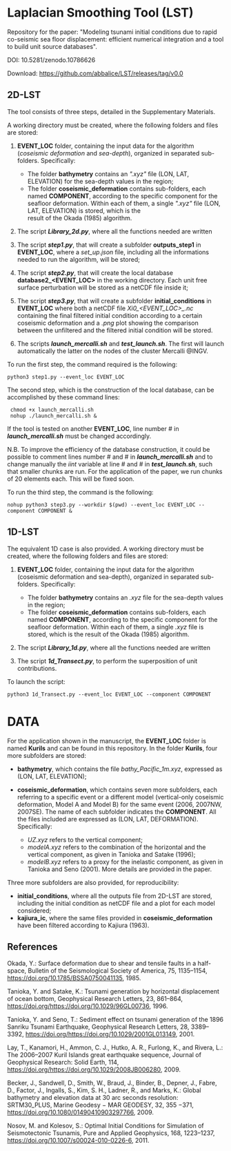 # Laplacian Smoothing Tool (LST)

Repository for the paper: "Modeling tsunami initial conditions due to rapid co-seismic sea floor displacement: efficient numerical integration and a tool to build unit source databases".

DOI: 10.5281/zenodo.10786626

Download: https://github.com/abbalice/LST/releases/tag/v0.0

## 2D-LST

The tool consists of three steps, detailed in the Supplementary Materials.

A working directory must be created, where the following folders and files are stored:

1. **EVENT_LOC** folder, containing the input data for the algorithm (*coseismic deformation* and *sea-depth*), organized in separated sub-folders. Specifically:
   * The folder **bathymetry** contains an *".xyz"* file (LON, LAT, ELEVATION) for the sea-depth values in the region;
   * The folder **coseismic_deformation** contains sub-folders, each named **COMPONENT**, according to the specific component for the seafloor deformation. Within each of them, a single *".xyz"* file (LON, LAT, ELEVATION) is stored, which is the   
     result of the Okada (1985) algorithm.
     
2. The script ***Library_2d.py***, where all the functions needed are written

3. The script ***step1.py***, that will create a subfolder **outputs_step1** in **EVENT_LOC**, where a *set_up.json* file, including all the informations needed to run the algorithm, will be stored; 

4. The script ***step2.py***, that will create the local database **database2_<EVENT_LOC>** in the working directory. Each unit free surface perturbation will be stored as a netCDF file inside it;

5. The script ***step3.py***, that will create a subfolder **initial_conditions** in **EVENT_LOC** where both a netCDF file *Xi0_<EVENT_LOC>_<COMPONENT>.nc* containing the final filtered initial condition according to a certain coseismic deformation and a *.png* plot showing the comparison between the unfiltered and the filtered initial condition will be stored.

6. The scripts ***launch_mercalli.sh*** and ***test_launch.sh***. The first will launch automatically the latter on the nodes of the cluster Mercalli @INGV.
   
    
To run the first step, the command required is the following:

```
python3 step1.py --event_loc EVENT_LOC
```

The second step, which is the construction of the local database, can be accomplished by these command lines:

```
 chmod +x launch_mercalli.sh  
 nohup ./launch_mercalli.sh &
```

If the tool is tested on another **EVENT_LOC**, line number # in ***launch_mercalli.sh*** must be changed accordingly.

N.B. To improve the efficiency of the database construction, it could be possible to comment lines number # and # in ***launch_mercalli.sh*** and to change manually the *iint* variable at line # and # in ***test_launch.sh***, such that smaller chunks are run. For the application of the paper, we run chunks of 20 elements each. This will be fixed soon. 

To run the third step, the command is the following:

```
nohup python3 step3.py --workdir $(pwd) --event_loc EVENT_LOC --component COMPONENT &
```

## 1D-LST

The equivalent 1D case is also provided. 
A working directory must be created, where the following folders and files are stored:

1. **EVENT_LOC** folder, containing the input data for the algorithm (coseismic deformation and sea-depth), organized in separated sub-folders. Specifically:
   
   * The folder **bathymetry** contains an *.xyz* file for the sea-depth values in the region;
   * The folder **coseismic_deformation** contains sub-folders, each named **COMPONENT**, according to the specific component for the seafloor deformation. Within each of them, a single *.xyz* file is stored, which is the result of the Okada (1985) algorithm.
     
2. The script ***Library_1d.py***, where all the functions needed are written

3. The script ***1d_Transect.py***, to perform the superposition of unit contributions.

To launch the script:

```
python3 1d_Transect.py --event_loc EVENT_LOC --component COMPONENT
```

# DATA

For the application shown in the manuscript, the **EVENT_LOC** folder is named **Kurils** and can be found in this repository.
In the folder **Kurils**, four more subfolders are stored:

* **bathymetry**, which contains the file *bathy_Pacific_1m.xyz*, expressed as (LON, LAT, ELEVATION);
  
* **coseismic_deformation**, which contains seven more subfolders, each referring to a specific event or a different model (vertical-only coseismic deformation, Model A and Model B) for the same event (2006, 2007NW, 2007SE). The name of each subfolder indicates the **COMPONENT**. All the files included are expressed as (LON, LAT, DEFORMATION). Specifically:
  
  * *UZ.xyz* refers to the vertical component;
  * *modelA.xyz* refers to the combination of the horizontal and the vertical component, as given in Tanioka and Satake (1996);
  * *modelB.xyz* refers to a proxy for the inelastic component, as given in Tanioka and Seno (2001).
More details are provided in the paper.

Three more subfolders are also provided, for reproducibility:

* **initial_conditions**, where all the outputs file from 2D-LST are stored, including the initial condition as netCDF file and a plot for each model considered;
* **kajiura_ic**, where the same files provided in **coseismic_deformation** have been filtered according to Kajiura (1963).

## References

Okada, Y.: Surface deformation due to shear and tensile faults in a half-space, Bulletin of the Seismological Society of America, 75, 1135–1154, https://doi.org/10.1785/BSSA0750041135, 1985.

Tanioka, Y. and Satake, K.: Tsunami generation by horizontal displacement of ocean bottom, Geophysical Research Letters, 23, 861–864, https://doi.org/https://doi.org/10.1029/96GL00736, 1996.

Tanioka, Y. and Seno, T.: Sediment effect on tsunami generation of the 1896 Sanriku Tsunami Earthquake, Geophysical Research Letters, 28, 3389–3392, https://doi.org/https://doi.org/10.1029/2001GL013149, 2001.

Lay, T., Kanamori, H., Ammon, C. J., Hutko, A. R., Furlong, K., and Rivera, L.: The 2006–2007 Kuril Islands great earthquake sequence, Journal of Geophysical Research: Solid Earth, 114, https://doi.org/https://doi.org/10.1029/2008JB006280, 2009.

Becker, J., Sandwell, D., Smith, W., Braud, J., Binder, B., Depner, J., Fabre, D., Factor, J., Ingalls, S., Kim, S. H., Ladner, R., and Marks, K.: Global bathymetry and elevation data at 30 arc seconds resolution: SRTM30_PLUS, Marine Geodesy − MAR GEODESY, 32, 355 −371, https://doi.org/10.1080/01490410903297766, 2009.

Nosov, M. and Kolesov, S.: Optimal Initial Conditions for Simulation of Seismotectonic Tsunamis, Pure and Applied Geophysics, 168, 1223–1237, https://doi.org/10.1007/s00024-010-0226-6, 2011.




